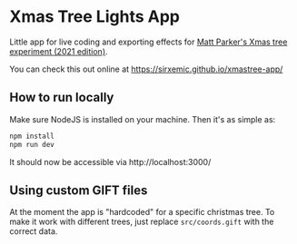 # Xmas Tree Lights App

Little app for live coding and exporting effects for [Matt Parker's Xmas tree
experiment (2021 edition)](https://www.youtube.com/watch?v=WuMRJf6B5Q4).

You can check this out online at https://sirxemic.github.io/xmastree-app/

## How to run locally

Make sure NodeJS is installed on your machine. Then it's as simple as:

```sh
npm install
npm run dev
```

It should now be accessible via http://localhost:3000/

## Using custom GIFT files

At the moment the app is "hardcoded" for a specific christmas tree. To make it
work with different trees, just replace `src/coords.gift` with the correct data.